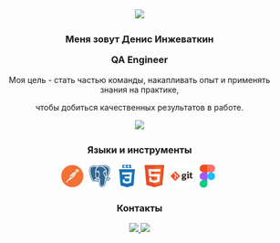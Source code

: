 <div align="center">
  <img src="https://media.giphy.com/media/v1.Y2lkPTc5MGI3NjExNzAzeDljbHg5aTc5czc0eDkycWU0bzFwNXF2Mm1rcTVzNnRta281MyZlcD12MV9pbnRlcm5hbF9naWZfYnlfaWQmY3Q9Zw/NrdTqb3RMub0N2fAIF/giphy.gif" width="100"/>
</div>
<div align="center"><h3>Меня зовут Денис Инжеваткин<p>QA Engineer</p></h3></div>
<div align="center">Моя цель - стать частью команды, накапливать опыт и применять знания на практике, <p>чтобы добиться качественных результатов в работе.</p></div>
<div id="badges" align="center">
  <a href="https://cv.hexlet.io/ru/resumes/3455">
   <img src="https://img.shields.io/badge/My%20CV-blue?style=plastic"/>
  </a>
</div>

<div align="center">
<h3>Языки и инструменты</h3>
</div>
<div align="center">
  <img src="https://github.com/devicons/devicon/blob/master/icons/postman/postman-original.svg"   alt="postman" width="40" height="40"/>&nbsp;
  <img src="https://github.com/devicons/devicon/blob/master/icons/postgresql/postgresql-plain.svg"  alt="postgresql" width="40" height="40"/>&nbsp;
  <img src="https://github.com/devicons/devicon/blob/master/icons/css3/css3-plain-wordmark.svg"   alt="CSS" width="40" height="40"/>&nbsp;
  <img src="https://github.com/devicons/devicon/blob/master/icons/html5/html5-original.svg"  alt="HTML" width="40" height="40"/>&nbsp;
  <img src="https://github.com/devicons/devicon/blob/master/icons/git/git-original-wordmark.svg"  **alt="Git" width="40" height="40"/>
  <img src="https://github.com/devicons/devicon/blob/master/icons/figma/figma-original.svg"  **alt="figma" width="40" height="40"/>
</div>

<div align="center">
<h3>Контакты</h3>
</div>

<div id="badges" align="center">
  <a href="https://t.me/dinzh73">
   <img src="https://img.shields.io/badge/Telegram-blue?style=for-the-badge&logo=telegram&logoColor=white"/>
  </a>
  <a href="mailto:likershik@gmail.com">
  <img src="https://img.shields.io/badge/Mail-red?style=for-the-badge&logo=gmail"/>
  </a>
</div>


